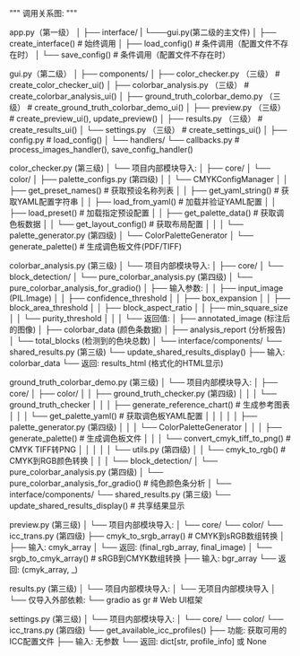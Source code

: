 """
调用关系图:
"""

app.py（第一级）
│
├── interface/
|    └───gui.py(第二级的主文件)
│          ├── create_interface()        # 始终调用
│          ├── load_config()            # 条件调用（配置文件不存在时）
│          └── save_config()            # 条件调用（配置文件不存在时）



gui.py（第二级）
│
├── components/
│   ├── color_checker.py （三级）               # create_color_checker_ui()
│   ├── colorbar_analysis.py （三级）           # create_colorbar_analysis_ui()
│   ├── ground_truth_colorbar_demo.py （三级）  # create_ground_truth_colorbar_demo_ui()
│   ├── preview.py （三级）                     # create_preview_ui(), update_preview()
│   ├── results.py   （三级）                   # create_results_ui()
│   └── settings.py  （三级）                   # create_settings_ui()
│
├── config.py                         # load_config()
│
└── handlers/
    └── callbacks.py                  # process_images_handler(), save_config_handler()



color_checker.py (第三级)
│
└── 项目内部模块导入:
    │
    ├── core/
    │   └── color/
    │       ├── palette_configs.py (第四级)
    │       │   └── CMYKConfigManager
    │       │       ├── get_preset_names()        # 获取预设名称列表
    │       │       ├── get_yaml_string()         # 获取YAML配置字符串
    │       │       ├── load_from_yaml()          # 加载并验证YAML配置
    │       │       ├── load_preset()             # 加载指定预设配置
    │       │       ├── get_palette_data()        # 获取调色板数据
    │       │       └── get_layout_config()       # 获取布局配置
    │       │
    │       └── palette_generator.py (第四级)
    │           └── ColorPaletteGenerator
    │               └── generate_palette()        # 生成调色板文件(PDF/TIFF)




colorbar_analysis.py (第三级)
│
└── 项目内部模块导入:
    │
    ├── core/
    │   └── block_detection/
    │       └── pure_colorbar_analysis.py (第四级)
    │           └── pure_colorbar_analysis_for_gradio()
    │               ├── 输入参数:
    │               │   ├── input_image (PIL.Image)
    │               │   ├── confidence_threshold
    │               │   ├── box_expansion
    │               │   ├── block_area_threshold
    │               │   ├── block_aspect_ratio
    │               │   ├── min_square_size
    │               │   └── purity_threshold
    │               │
    │               └── 返回值:
    │                   ├── annotated_image (标注后的图像)
    │                   ├── colorbar_data (颜色条数据)
    │                   ├── analysis_report (分析报告)
    │                   └── total_blocks (检测到的色块总数)
    │
    └── interface/components/
        └── shared_results.py (第三级)
            └── update_shared_results_display()
                ├── 输入: colorbar_data
                └── 返回: results_html (格式化的HTML显示)


ground_truth_colorbar_demo.py (第三级)
│
└── 项目内部模块导入:
    │
    ├── core/
    │   ├── color/
    │   │   ├── ground_truth_checker.py (第四级)
    │   │   │   └── ground_truth_checker
    │   │   │       ├── generate_reference_chart()     # 生成参考图表
    │   │   │       └── get_palette_yaml()             # 获取调色板YAML配置
    │   │   │
    │   │   ├── palette_generator.py (第四级)
    │   │   │   └── ColorPaletteGenerator
    │   │   │       ├── generate_palette()             # 生成调色板文件
    │   │   │       └── convert_cmyk_tiff_to_png()     # CMYK TIFF转PNG
    │   │   │
    │   │   └── utils.py (第四级)
    │   │       └── cmyk_to_rgb()                      # CMYK到RGB颜色转换
    │   │
    │   └── block_detection/
    │       └── pure_colorbar_analysis.py (第四级)
    │           └── pure_colorbar_analysis_for_gradio() # 纯色颜色条分析
    │
    └── interface/components/
        └── shared_results.py (第三级)
            └── update_shared_results_display()        # 共享结果显示


preview.py (第三级)
│
└── 项目内部模块导入:
    │
    └── core/
        └── color/
            └── icc_trans.py (第四级)
                ├── cmyk_to_srgb_array()          # CMYK到sRGB数组转换
                │   ├── 输入: cmyk_array
                │   └── 返回: (final_rgb_array, final_image)
                │
                └── srgb_to_cmyk_array()          # sRGB到CMYK数组转换
                    ├── 输入: bgr_array
                    └── 返回: (cmyk_array, _)




results.py (第三级)
│
└── 项目内部模块导入:
    │
    └── 无项目内部模块导入
        │
        └── 仅导入外部依赖:
            └── gradio as gr  # Web UI框架



settings.py (第三级)
│
└── 项目内部模块导入:
    │
    └── core/
        └── color/
            └── icc_trans.py (第四级)
                └── get_available_icc_profiles()
                    ├── 功能: 获取可用的ICC配置文件
                    ├── 输入: 无参数
                    └── 返回: dict[str, profile_info] 或 None
